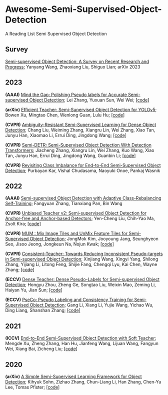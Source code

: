 # Awesome-Semi-Supervised-Object-Detection
A Reading List Semi Supervised Object Detection

## Survey

[Semi-supervised Object Detection: A Survey on Recent Research and Progress](https://arxiv.org/abs/2306.14106); Yanyang Wang, Zhaoxiang Liu, Shiguo Lian; arXiv 2023

## 2023

**(AAAI)** [Mind the Gap: Polishing Pseudo labels for Accurate Semi-supervised Object Detection](https://arxiv.org/abs/2207.08185); Lei Zhang, Yuxuan Sun, Wei Wei; [[code]](https://github.com/snowdusky/dualpolishlearning)

**(arXiv)** [Efficient Teacher: Semi-Supervised Object Detection for YOLOv5](https://arxiv.org/abs/2302.07577); Bowen Xu, Mingtao Chen, Wenlong Guan, Lulu Hu; [[code]](https://github.com/AlibabaResearch/efficientteacher)

**(CVPR)** [Ambiguity-Resistant Semi-Supervised Learning for Dense Object Detection](https://arxiv.org/abs/2303.14960); Chang Liu, Weiming Zhang, Xiangru Lin, Wei Zhang, Xiao Tan, Junyu Han, Xiaomao Li, Errui Ding, Jingdong Wang; [[code]](https://github.com/PaddlePaddle/PaddleDetection)

**(CVPR)** [Semi-DETR: Semi-Supervised Object Detection With Detection Transformers](https://openaccess.thecvf.com/content/CVPR2023/papers/Zhang_Semi-DETR_Semi-Supervised_Object_Detection_With_Detection_Transformers_CVPR_2023_paper.pdf); Jiacheng Zhang, Xiangru Lin, Wei Zhang, Kuo Wang, Xiao Tan, Junyu Han, Errui Ding, Jingdong Wang, Guanbin Li; [[code]](https://github.com/PaddlePaddle/PaddleDetection/tree/develop/configs/semi_det/semi_detr)

**(CVPR)** [Revisiting Class Imbalance for End-to-End Semi-Supervised Object Detection](https://openaccess.thecvf.com/content/CVPR2023W/ECV/papers/Kar_Revisiting_Class_Imbalance_for_End-to-End_Semi-Supervised_Object_Detection_CVPRW_2023_paper.pdf); Purbayan Kar, Vishal Chudasama, Naoyuki Onoe, Pankaj Wasnik


## 2022

**(AAAI)** [Semi-supervised Object Detection with Adaptive Class-Rebalancing Self-Training](https://arxiv.org/abs/2107.05031); Fangyuan Zhang, Tianxiang Pan, Bin Wang

**(CVPR)** [Unbiased Teacher v2: Semi-supervised Object Detection for Anchor-free and Anchor-based Detectors](https://arxiv.org/abs/2206.09500); Yen-Cheng Liu, Chih-Yao Ma, Zsolt Kira; [[code]](https://github.com/facebookresearch/unbiased-teacher-v2)

**(CVPR)** [MUM : Mix Image Tiles and UnMix Feature Tiles for Semi-Supervised Object Detection](https://arxiv.org/abs/2111.10958); JongMok Kim, Jooyoung Jang, Seunghyeon Seo, Jisoo Jeong, Jongkeun Na, Nojun Kwak; [[code]](https://github.com/JongMokKim/mix-unmix)

**(CVPR)** [Consistent-Teacher: Towards Reducing Inconsistent Pseudo-targets in Semi-supervised Object Detection](https://arxiv.org/abs/2209.01589); Xinjiang Wang, Xingyi Yang, Shilong Zhang, Yijiang Li, Litong Feng, Shijie Fang, Chengqi Lyu, Kai Chen, Wayne Zhang; [[code]](https://github.com/Adamdad/ConsistentTeacher)

**(ECCV)** [Dense Teacher: Dense Pseudo-Labels for Semi-supervised Object Detection](https://arxiv.org/abs/2207.02541); Hongyu Zhou, Zheng Ge, Songtao Liu, Weixin Mao, Zeming Li, Haiyan Yu, Jian Sun; [[code]](https://github.com/Megvii-BaseDetection/DenseTeacher)

**(ECCV)** [PseCo: Pseudo Labeling and Consistency Training for Semi-Supervised Object Detection](https://arxiv.org/abs/2203.16317); Gang Li, Xiang Li, Yujie Wang, Yichao Wu, Ding Liang, Shanshan Zhang; [[code]](https://github.com/ligang-cs/PseCo)

## 2021

**(ICCV)** [End-to-End Semi-Supervised Object Detection with Soft Teacher](https://arxiv.org/abs/2106.09018); Mengde Xu, Zheng Zhang, Han Hu, Jianfeng Wang, Lijuan Wang, Fangyun Wei, Xiang Bai, Zicheng Liu; [[code]](https://github.com/microsoft/SoftTeacher)

## 2020

**(arXiv)** [A Simple Semi-Supervised Learning Framework for Object Detection](https://arxiv.org/abs/2005.04757); Kihyuk Sohn, Zizhao Zhang, Chun-Liang Li, Han Zhang, Chen-Yu Lee, Tomas Pfister; [[code]](https://github.com/google-research/ssl_detection/)